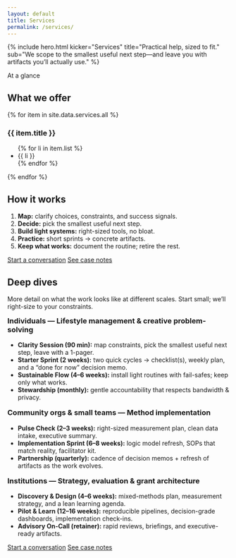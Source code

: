 ```yaml
---
layout: default
title: Services
permalink: /services/
---
```


{% include hero.html
  kicker="Services"
  title="Practical help, sized to fit."
  sub="We scope to the smallest useful next step—and leave you with artifacts you’ll actually use."
%}

<span class="kicker">At a glance</span>
## What we offer

<div class="grid" style="margin-top:8px">
  {% for item in site.data.services.all %}
    <div class="card {{ item.cols | default: 'cols-6' }}">
      <h3>{{ item.title }}</h3>
      <ul>
        {% for li in item.list %}
          <li>{{ li }}</li>
        {% endfor %}
      </ul>
    </div>
  {% endfor %}
</div>

<div class="page-panel">
  <h2>How it works</h2>
  <ol>
    <li><strong>Map:</strong> clarify choices, constraints, and success signals.</li>
    <li><strong>Decide:</strong> pick the smallest useful next step.</li>
    <li><strong>Build light systems:</strong> right-sized tools, no bloat.</li>
    <li><strong>Practice:</strong> short sprints → concrete artifacts.</li>
    <li><strong>Keep what works:</strong> document the routine; retire the rest.</li>
  </ol>

  <p class="cta-row">
    <a class="button" href="/contact/">Start a conversation</a>
    <a class="btn" href="/work/">See case notes</a>
  </p>
</div>

<div class="page-panel" id="deep-dives" style="margin-top:12px">
  <h2>Deep dives</h2>
  <p class="sub">More detail on what the work looks like at different scales. Start small; we’ll right-size to your constraints.</p>

  <h3 id="individuals" style="margin-top:10px">Individuals — Lifestyle management & creative problem-solving</h3>
  <ul>
    <li><strong>Clarity Session (90 min):</strong> map constraints, pick the smallest useful next step, leave with a 1-pager.</li>
    <li><strong>Starter Sprint (2 weeks):</strong> two quick cycles → checklist(s), weekly plan, and a “done for now” decision memo.</li>
    <li><strong>Sustainable Flow (4–6 weeks):</strong> install light routines with fail-safes; keep only what works.</li>
    <li><strong>Stewardship (monthly):</strong> gentle accountability that respects bandwidth & privacy.</li>
  </ul>

  <h3 id="teams" style="margin-top:16px">Community orgs & small teams — Method implementation</h3>
  <ul>
    <li><strong>Pulse Check (2–3 weeks):</strong> right-sized measurement plan, clean data intake, executive summary.</li>
    <li><strong>Implementation Sprint (6–8 weeks):</strong> logic model refresh, SOPs that match reality, facilitator kit.</li>
    <li><strong>Partnership (quarterly):</strong> cadence of decision memos + refresh of artifacts as the work evolves.</li>
  </ul>

  <h3 id="institutions" style="margin-top:16px">Institutions — Strategy, evaluation & grant architecture</h3>
  <ul>
    <li><strong>Discovery & Design (4–6 weeks):</strong> mixed-methods plan, measurement strategy, and a lean learning agenda.</li>
    <li><strong>Pilot & Learn (12–16 weeks):</strong> reproducible pipelines, decision-grade dashboards, implementation check-ins.</li>
    <li><strong>Advisory On-Call (retainer):</strong> rapid reviews, briefings, and executive-ready artifacts.</li>
  </ul>

  <p class="cta-row" style="margin-top:12px">
    <a class="button" href="/contact/">Start a conversation</a>
    <a class="btn" href="/work/">See case notes</a>
  </p>
</div>

